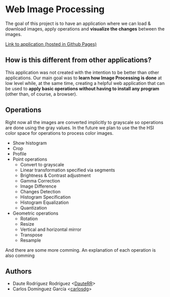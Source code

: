 # Web Image Processing

The goal of this project is to have an application where we can load & download
images, apply operations and **visualize the changes** between the images.

[Link to application (hosted in Github Pages)](https://carlosdg.github.io/wip/)

## How is this different from other applications?

This application was not created with the intention to be better than other
applications. Our main goal was to **learn how Image Processing is done** at low
level while, at the same time, creating a helpful web application that can be
used to **apply basic operations without having to install any program** (other
than, of course, a browser).

## Operations

Right now all the images are converted implicitly to grayscale so operations are
done using the gray values. In the future we plan to use the the HSI color space
for operations to process color images.

- Show histogram
- Crop
- Profile
- Point operations
  - Convert to grayscale
  - Linear transformation specified via segments
  - Brightness & Contrast adjustment
  - Gamma Correction
  - Image Difference
  - Changes Detection
  - Histogram Specification
  - Histogram Equalization
  - Quantization
- Geometric operations
  - Rotation
  - Resize
  - Vertical and horizontal mirror
  - Transpose
  - Resample

And there are some more comming. An explanation of each operation is also comming

## Authors

- Daute Rodríguez Rodríguez &lt;[DauteRR](https://github.com/DauteRR)&gt;
- Carlos Domínguez García &lt;[carlosdg](https://github.com/carlosdg)&gt;
